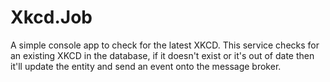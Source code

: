 # Xkcd.Job 

A simple console app to check for the latest XKCD.
This service checks for an existing XKCD in the database, if it doesn't exist or it's out of date then it'll update the entity and send an event onto the message broker.
